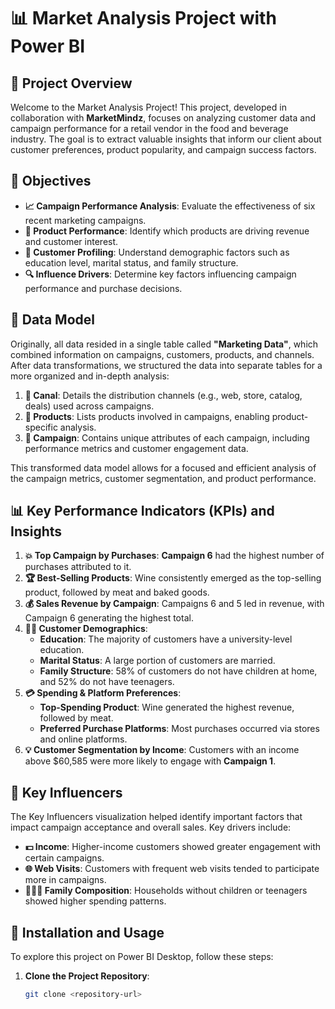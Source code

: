 # 📊 Market Analysis Project with Power BI

## 📝 Project Overview
Welcome to the Market Analysis Project! This project, developed in collaboration with **MarketMindz**, focuses on analyzing customer data and campaign performance for a retail vendor in the food and beverage industry. The goal is to extract valuable insights that inform our client about customer preferences, product popularity, and campaign success factors.

## 🎯 Objectives
- **📈 Campaign Performance Analysis**: Evaluate the effectiveness of six recent marketing campaigns.
- **🍷 Product Performance**: Identify which products are driving revenue and customer interest.
- **👥 Customer Profiling**: Understand demographic factors such as education level, marital status, and family structure.
- **🔍 Influence Drivers**: Determine key factors influencing campaign performance and purchase decisions.

## 🔄 Data Model
Originally, all data resided in a single table called **"Marketing Data"**, which combined information on campaigns, customers, products, and channels. After data transformations, we structured the data into separate tables for a more organized and in-depth analysis:

1. **📢 Canal**: Details the distribution channels (e.g., web, store, catalog, deals) used across campaigns.
2. **🛒 Products**: Lists products involved in campaigns, enabling product-specific analysis.
3. **📅 Campaign**: Contains unique attributes of each campaign, including performance metrics and customer engagement data.

This transformed data model allows for a focused and efficient analysis of the campaign metrics, customer segmentation, and product performance.

## 📊 Key Performance Indicators (KPIs) and Insights

1. **💥 Top Campaign by Purchases**: **Campaign 6** had the highest number of purchases attributed to it.
2. **🏆 Best-Selling Products**: Wine consistently emerged as the top-selling product, followed by meat and baked goods.
3. **💰 Sales Revenue by Campaign**: Campaigns 6 and 5 led in revenue, with Campaign 6 generating the highest total.
4. **🧑‍🎓 Customer Demographics**:
   - **Education**: The majority of customers have a university-level education.
   - **Marital Status**: A large portion of customers are married.
   - **Family Structure**: 58% of customers do not have children at home, and 52% do not have teenagers.
5. **💳 Spending & Platform Preferences**:
   - **Top-Spending Product**: Wine generated the highest revenue, followed by meat.
   - **Preferred Purchase Platforms**: Most purchases occurred via stores and online platforms.
6. **💡 Customer Segmentation by Income**: Customers with an income above $60,585 were more likely to engage with **Campaign 1**.

## 🌟 Key Influencers
The Key Influencers visualization helped identify important factors that impact campaign acceptance and overall sales. Key drivers include:

- **💵 Income**: Higher-income customers showed greater engagement with certain campaigns.
- **🌐 Web Visits**: Customers with frequent web visits tended to participate more in campaigns.
- **👨‍👩‍👧 Family Composition**: Households without children or teenagers showed higher spending patterns.

## 🚀 Installation and Usage
To explore this project on Power BI Desktop, follow these steps:

1. **Clone the Project Repository**:
   ```bash
   git clone <repository-url>
